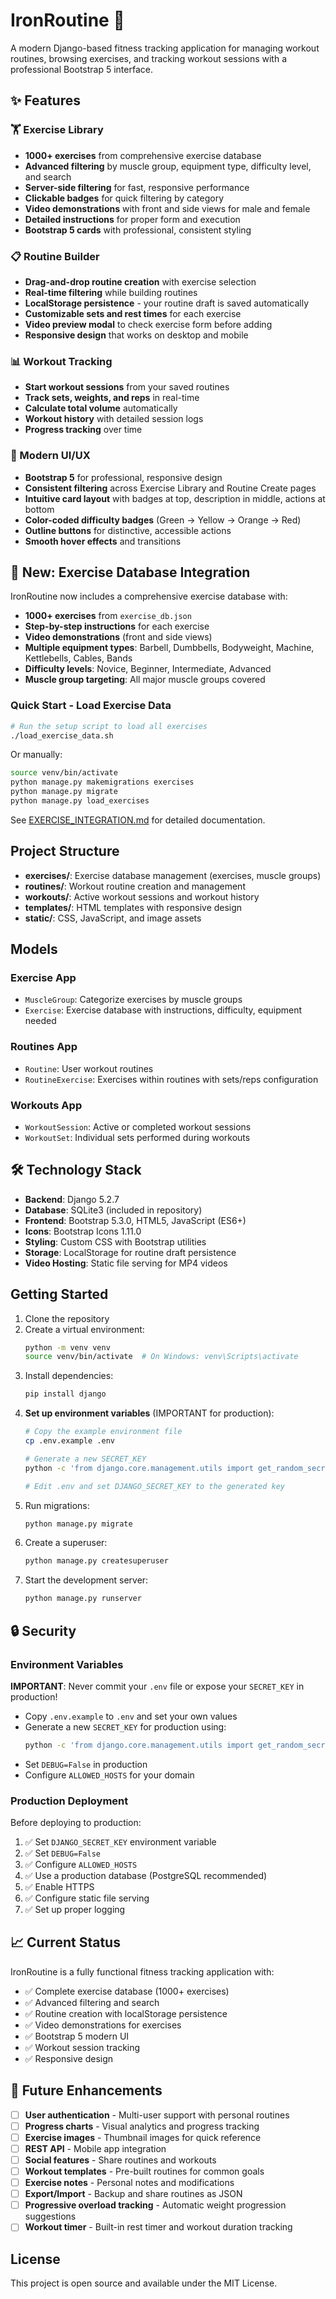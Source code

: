 # IronRoutine 💪

A modern Django-based fitness tracking application for managing workout routines, browsing exercises, and tracking workout sessions with a professional Bootstrap 5 interface.

## ✨ Features

### 🏋️ Exercise Library
- **1000+ exercises** from comprehensive exercise database
- **Advanced filtering** by muscle group, equipment type, difficulty level, and search
- **Server-side filtering** for fast, responsive performance
- **Clickable badges** for quick filtering by category
- **Video demonstrations** with front and side views for male and female
- **Detailed instructions** for proper form and execution
- **Bootstrap 5 cards** with professional, consistent styling

### 📋 Routine Builder
- **Drag-and-drop routine creation** with exercise selection
- **Real-time filtering** while building routines
- **LocalStorage persistence** - your routine draft is saved automatically
- **Customizable sets and rest times** for each exercise
- **Video preview modal** to check exercise form before adding
- **Responsive design** that works on desktop and mobile

### 📊 Workout Tracking
- **Start workout sessions** from your saved routines
- **Track sets, weights, and reps** in real-time
- **Calculate total volume** automatically
- **Workout history** with detailed session logs
- **Progress tracking** over time

### 🎨 Modern UI/UX
- **Bootstrap 5** for professional, responsive design
- **Consistent filtering** across Exercise Library and Routine Create pages
- **Intuitive card layout** with badges at top, description in middle, actions at bottom
- **Color-coded difficulty badges** (Green → Yellow → Orange → Red)
- **Outline buttons** for distinctive, accessible actions
- **Smooth hover effects** and transitions

## 🎉 New: Exercise Database Integration

IronRoutine now includes a comprehensive exercise database with:
- **1000+ exercises** from `exercise_db.json`
- **Step-by-step instructions** for each exercise
- **Video demonstrations** (front and side views)
- **Multiple equipment types**: Barbell, Dumbbells, Bodyweight, Machine, Kettlebells, Cables, Bands
- **Difficulty levels**: Novice, Beginner, Intermediate, Advanced
- **Muscle group targeting**: All major muscle groups covered

### Quick Start - Load Exercise Data

```bash
# Run the setup script to load all exercises
./load_exercise_data.sh
```

Or manually:
```bash
source venv/bin/activate
python manage.py makemigrations exercises
python manage.py migrate
python manage.py load_exercises
```

See [EXERCISE_INTEGRATION.md](EXERCISE_INTEGRATION.md) for detailed documentation.

## Project Structure

- **exercises/**: Exercise database management (exercises, muscle groups)
- **routines/**: Workout routine creation and management
- **workouts/**: Active workout sessions and workout history
- **templates/**: HTML templates with responsive design
- **static/**: CSS, JavaScript, and image assets

## Models

### Exercise App
- `MuscleGroup`: Categorize exercises by muscle groups
- `Exercise`: Exercise database with instructions, difficulty, equipment needed

### Routines App
- `Routine`: User workout routines
- `RoutineExercise`: Exercises within routines with sets/reps configuration

### Workouts App
- `WorkoutSession`: Active or completed workout sessions
- `WorkoutSet`: Individual sets performed during workouts

## 🛠️ Technology Stack

- **Backend**: Django 5.2.7
- **Database**: SQLite3 (included in repository)
- **Frontend**: Bootstrap 5.3.0, HTML5, JavaScript (ES6+)
- **Icons**: Bootstrap Icons 1.11.0
- **Styling**: Custom CSS with Bootstrap utilities
- **Storage**: LocalStorage for routine draft persistence
- **Video Hosting**: Static file serving for MP4 videos

## Getting Started

1. Clone the repository
2. Create a virtual environment:
   ```bash
   python -m venv venv
   source venv/bin/activate  # On Windows: venv\Scripts\activate
   ```
3. Install dependencies:
   ```bash
   pip install django
   ```
4. **Set up environment variables** (IMPORTANT for production):
   ```bash
   # Copy the example environment file
   cp .env.example .env

   # Generate a new SECRET_KEY
   python -c 'from django.core.management.utils import get_random_secret_key; print(get_random_secret_key())'

   # Edit .env and set DJANGO_SECRET_KEY to the generated key
   ```
5. Run migrations:
   ```bash
   python manage.py migrate
   ```
6. Create a superuser:
   ```bash
   python manage.py createsuperuser
   ```
7. Start the development server:
   ```bash
   python manage.py runserver
   ```

## 🔒 Security

### Environment Variables

**IMPORTANT**: Never commit your `.env` file or expose your `SECRET_KEY` in production!

- Copy `.env.example` to `.env` and set your own values
- Generate a new `SECRET_KEY` for production using:
  ```bash
  python -c 'from django.core.management.utils import get_random_secret_key; print(get_random_secret_key())'
  ```
- Set `DEBUG=False` in production
- Configure `ALLOWED_HOSTS` for your domain

### Production Deployment

Before deploying to production:
1. ✅ Set `DJANGO_SECRET_KEY` environment variable
2. ✅ Set `DEBUG=False`
3. ✅ Configure `ALLOWED_HOSTS`
4. ✅ Use a production database (PostgreSQL recommended)
5. ✅ Enable HTTPS
6. ✅ Configure static file serving
7. ✅ Set up proper logging

## 📈 Current Status

IronRoutine is a fully functional fitness tracking application with:
- ✅ Complete exercise database (1000+ exercises)
- ✅ Advanced filtering and search
- ✅ Routine creation with localStorage persistence
- ✅ Video demonstrations for exercises
- ✅ Bootstrap 5 modern UI
- ✅ Workout session tracking
- ✅ Responsive design

## 🚀 Future Enhancements

- [ ] **User authentication** - Multi-user support with personal routines
- [ ] **Progress charts** - Visual analytics and progress tracking
- [ ] **Exercise images** - Thumbnail images for quick reference
- [ ] **REST API** - Mobile app integration
- [ ] **Social features** - Share routines and workouts
- [ ] **Workout templates** - Pre-built routines for common goals
- [ ] **Exercise notes** - Personal notes and modifications
- [ ] **Export/Import** - Backup and share routines as JSON
- [ ] **Progressive overload tracking** - Automatic weight progression suggestions
- [ ] **Workout timer** - Built-in rest timer and workout duration tracking

## License

This project is open source and available under the MIT License.
